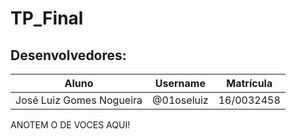 # TP_Final

## Desenvolvedores:
Aluno | Username | Matrícula
------|----------|-----------
José Luiz Gomes Nogueira | @01oseluiz | 16/0032458
ANOTEM O DE VOCES AQUI!
